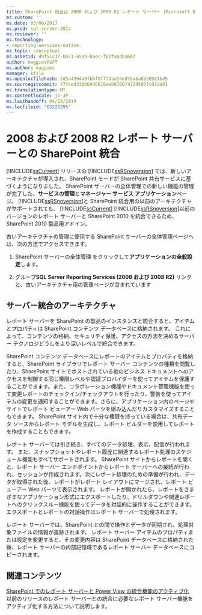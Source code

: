 ```yaml
---
title: SharePoint 統合は 2008 および 2008 R2 レポート サーバー |Microsoft Docs
ms.custom: ''
ms.date: 03/06/2017
ms.prod: sql-server-2014
ms.reviewer: ''
ms.technology:
- reporting-services-native
ms.topic: conceptual
ms.assetid: d9f51c37-b071-45d0-baec-f82fa6db366f
author: maggiesMSFT
ms.author: maggies
manager: kfile
ms.openlocfilehash: 2d5a4394a9fbbf9ff7daa54ed7ba6a8b28921bd5
ms.sourcegitcommit: f7fced330b64d6616aeb8766747295807c92dd41
ms.translationtype: MT
ms.contentlocale: ja-JP
ms.lasthandoff: 04/23/2019
ms.locfileid: "63223295"
---
```

# <a name="sharepoint-integration-with-2008-and-2008-r2--report-servers"></a>2008 および 2008 R2 レポート サーバーとの SharePoint 統合
  [!INCLUDE[ssCurrent](../includes/sscurrent-md.md)] リリースの [!INCLUDE[ssRSnoversion](../includes/ssrsnoversion-md.md)] では、新しいアーキテクチャが導入され、SharePoint モードが SharePoint 共有サービスに基づくようになりました。 SharePoint サーバーの全体管理での新しい機能の管理が完了した、**サービスの管理**と**マネージャー サービス アプリケーション**ページ。 [!INCLUDE[ssRSnoversion](../includes/ssrsnoversion-md.md)]と SharePoint 統合用の以前のアーキテクチャがサポートされても、 [!INCLUDE[ssCurrent](../includes/sscurrent-md.md)] [!INCLUDE[ssRSnoversion](../includes/ssrsnoversion-md.md)]以前のバージョンのレポート サーバーと SharePoint 2010 を統合できるため、SharePoint 2010 製品用アドイン。  
  
 古いアーキテクチャの管理に使用する SharePoint サーバーの全体管理ページへは、次の方法でアクセスできます。  
  
1.  SharePoint サーバーの全体管理 をクリックして**アプリケーションの全般設定**します。  
  
2.  グループ**SQL Server Reporting Services (2008 および 2008 R2)** リンクと、古いアーキテクチャ用の管理ページが含まれています  
  
## <a name="server-integration-architecture"></a>サーバー統合のアーキテクチャ  
 レポート サーバーを SharePoint の製品のインスタンスと統合すると、アイテムとプロパティは SharePoint コンテンツ データベースに格納されます。 これによって、コンテンツの格納、セキュリティ保護、アクセスの方法を決めるサーバー テクノロジどうしをより深いレベルで統合できます。  
  
 SharePoint コンテンツ データベースにレポートのアイテムとプロパティを格納すると、SharePoint ライブラリでレポート サーバー コンテンツの種類を閲覧したり、SharePoint サイトでホストされている他のビジネス ドキュメントへのアクセスを制御する同じ権限レベルや認証プロバイダーを使ってアイテムを保護することができます。また、コラボレーション機能やドキュメント管理機能を使って変更レポートのチェックイン/チェックアウトを行ったり、警告を使ってアイテムの変更を通知することができます。さらに、アプリケーション内のページやサイトでレポート ビューアー Web パーツを組み込んだりカスタマイズすることもできます。 SharePoint サイト内で十分な権限を持っている場合は、共有データ ソースからレポート モデルを生成し、レポート ビルダーを使用してレポートを作成することもできます。  
  
 レポート サーバーでは引き続き、すべてのデータ処理、表示、配信が行われます。 また、スナップショットやレポート履歴に関連するレポート処理のスケジュール機能もすべてサポートされます。 SharePoint サイトからレポートを開くと、レポート サーバー エンドポイントからレポート サーバーへの接続が行われ、セッションが作成されます。次にレポート処理のための準備が行われ、データが取得された後、レポートがレポート レイアウトにマージされ、レポート ビューアー Web パーツで表示されます。 レポートが開かれたら、レポートをさまざまなアプリケーション形式にエクスポートしたり、ドリルダウンや関連レポートへのクリックスルー機能を使ってデータを対話的に操作することができます。 エクスポートとレポートの対話操作はレポート サーバーで処理されます。  
  
 レポート サーバーでは、SharePoint との間で操作とデータが同期され、処理対象ファイルの情報が追跡されます。 レポート サーバー アイテムのプロパティまたは設定を変更すると、その変更内容は SharePoint データベースに格納された後、レポート サーバーの内部記憶域であるレポート サーバー データベースにコピーされます。  
  
## <a name="related-content"></a>関連コンテンツ  
 [SharePoint でのレポート サーバーと Power View の統合機能のアクティブ化](activate-the-report-server-and-power-view-integration-features-in-sharepoint.md)  
 以前のリリースのレポート サーバーとの統合に必要なレポート サーバー機能をアクティブ化する方法について説明します。  
  
  
